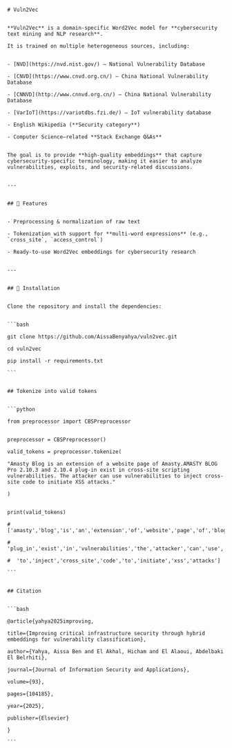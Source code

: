                                                                                                                                                                                                                                                                               # Vuln2Vec

                                                                                                                                                                                                                                                                              **Vuln2Vec** is a domain-specific Word2Vec model for **cybersecurity text mining and NLP research**.  
                                                                                                                                                                                                                                                                              It is trained on multiple heterogeneous sources, including:  

                                                                                                                                                                                                                                                                              - [NVD](https://nvd.nist.gov/) – National Vulnerability Database  
                                                                                                                                                                                                                                                                              - [CNVD](https://www.cnvd.org.cn/) – China National Vulnerability Database  
                                                                                                                                                                                                                                                                              - [CNNVD](http://www.cnnvd.org.cn/) – China National Vulnerability Database  
                                                                                                                                                                                                                                                                              - [VarIoT](https://variotdbs.fzi.de/) – IoT vulnerability database  
                                                                                                                                                                                                                                                                              - English Wikipedia (**Security category**)  
                                                                                                                                                                                                                                                                              - Computer Science–related **Stack Exchange Q&As**  

                                                                                                                                                                                                                                                                              The goal is to provide **high-quality embeddings** that capture cybersecurity-specific terminology, making it easier to analyze vulnerabilities, exploits, and security-related discussions.

                                                                                                                                                                                                                                                                              ---

                                                                                                                                                                                                                                                                              ## 🚀 Features

                                                                                                                                                                                                                                                                              - Preprocessing & normalization of raw text
                                                                                                                                                                                                                                                                              - Tokenization with support for **multi-word expressions** (e.g., `cross_site`, `access_control`)
                                                                                                                                                                                                                                                                              - Ready-to-use Word2Vec embeddings for cybersecurity research

                                                                                                                                                                                                                                                                              ---

                                                                                                                                                                                                                                                                              ## 🔧 Installation

                                                                                                                                                                                                                                                                              Clone the repository and install the dependencies:

                                                                                                                                                                                                                                                                              ```bash
                                                                                                                                                                                                                                                                              git clone https://github.com/AissaBenyahya/vuln2vec.git
                                                                                                                                                                                                                                                                              cd vuln2vec
                                                                                                                                                                                                                                                                              pip install -r requirements.txt
                                                                                                                                                                                                                                                                              ```

                                                                                                                                                                                                                                                                              ## Tokenize into valid tokens

                                                                                                                                                                                                                                                                              ```python
                                                                                                                                                                                                                                                                              from preprocessor import CBSPreprocessor

                                                                                                                                                                                                                                                                              preprocessor = CBSPreprocessor()
                                                                                                                                                                                                                                                                              valid_tokens = preprocessor.tokenize(
                                                                                                                                                                                                                                                                                  "Amasty Blog is an extension of a website page of Amasty.AMASTY BLOG Pro 2.10.3 and 2.10.4 plug-in exist in cross-site scripting vulnerabilities. The attacker can use vulnerabilities to inject cross-site code to initiate XSS attacks."
                                                                                                                                                                                                                                                                              )

                                                                                                                                                                                                                                                                              print(valid_tokens)
                                                                                                                                                                                                                                                                              # ['amasty','blog','is','an','extension','of','website','page','of','blog','pro','and',
                                                                                                                                                                                                                                                                              #  'plug_in','exist','in','vulnerabilities','the','attacker','can','use','vulnerabilities',
                                                                                                                                                                                                                                                                              #  'to','inject','cross_site','code','to','initiate','xss','attacks']
                                                                                                                                                                                                                                                                              ```

                                                                                                                                                                                                                                                                              ## Citation

                                                                                                                                                                                                                                                                              ```bash
                                                                                                                                                                                                                                                                              @article{yahya2025improving,
                                                                                                                                                                                                                                                                                title={Improving critical infrastructure security through hybrid embeddings for vulnerability classification},
                                                                                                                                                                                                                                                                                author={Yahya, Aissa Ben and El Akhal, Hicham and El Alaoui, Abdelbaki El Belrhiti},
                                                                                                                                                                                                                                                                                journal={Journal of Information Security and Applications},
                                                                                                                                                                                                                                                                                volume={93},
                                                                                                                                                                                                                                                                                pages={104185},
                                                                                                                                                                                                                                                                                year={2025},
                                                                                                                                                                                                                                                                                publisher={Elsevier}
                                                                                                                                                                                                                                                                              }
                                                                                                                                                                                                                                                                              ```

